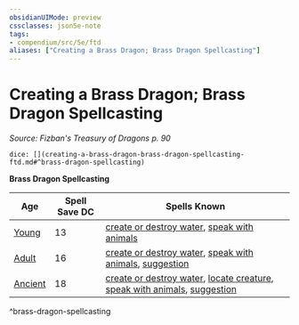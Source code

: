 ```yaml
---
obsidianUIMode: preview
cssclasses: json5e-note
tags:
- compendium/src/5e/ftd
aliases: ["Creating a Brass Dragon; Brass Dragon Spellcasting"]
---
```

# Creating a Brass Dragon; Brass Dragon Spellcasting
*Source: Fizban's Treasury of Dragons p. 90* 

`dice: [](creating-a-brass-dragon-brass-dragon-spellcasting-ftd.md#^brass-dragon-spellcasting)`

**Brass Dragon Spellcasting**

| Age | Spell Save DC | Spells Known |
|-----|---------------|--------------|
| [Young](/2-Mechanics/CLI/bestiary/dragon/young-brass-dragon.md) | 13 | [create or destroy water](/2-Mechanics/CLI/spells/create-or-destroy-water.md), [speak with animals](/2-Mechanics/CLI/spells/speak-with-animals.md) |
| [Adult](/2-Mechanics/CLI/bestiary/dragon/adult-brass-dragon.md) | 16 | [create or destroy water](/2-Mechanics/CLI/spells/create-or-destroy-water.md), [speak with animals](/2-Mechanics/CLI/spells/speak-with-animals.md), [suggestion](/2-Mechanics/CLI/spells/suggestion.md) |
| [Ancient](/2-Mechanics/CLI/bestiary/dragon/ancient-brass-dragon.md) | 18 | [create or destroy water](/2-Mechanics/CLI/spells/create-or-destroy-water.md), [locate creature](/2-Mechanics/CLI/spells/locate-creature.md), [speak with animals](/2-Mechanics/CLI/spells/speak-with-animals.md), [suggestion](/2-Mechanics/CLI/spells/suggestion.md) |
^brass-dragon-spellcasting